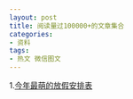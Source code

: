 ```yaml
---
layout: post
title: 阅读量过100000+的文章集合
categories:
- 资料
tags:
- 热文 微信图文
---
```


1.[今年最萌的放假安排表](http://mp.weixin.qq.com/s?__biz=MzA4OTI5ODg2NQ==&mid=204417932&idx=1&sn=14d5d2eee89eeee93e5ed9e95877ac5b#rd)